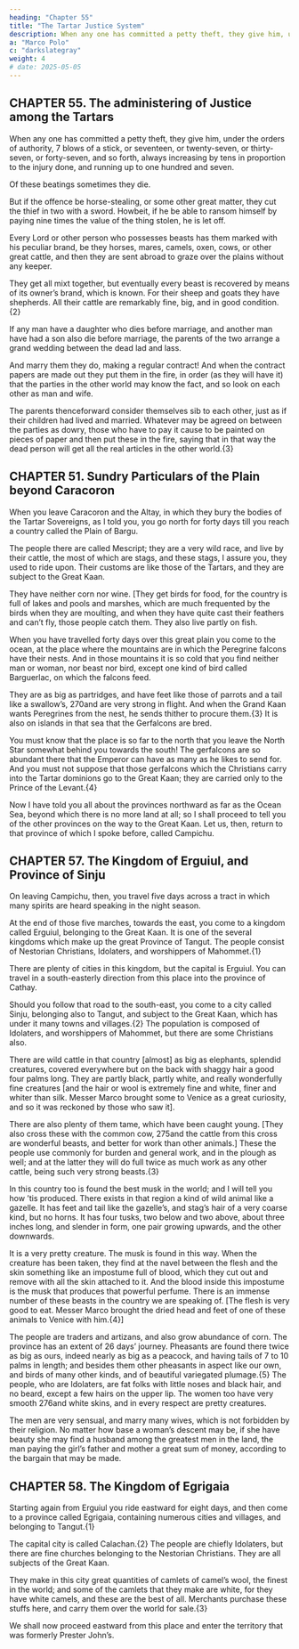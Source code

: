 ```yaml
---
heading: "Chapter 55"
title: "The Tartar Justice System"
description: When any one has committed a petty theft, they give him, under the orders of authority, 7 blows of a stick
a: "Marco Polo"
c: "darkslategray"
weight: 4
# date: 2025-05-05
---
```




## CHAPTER 55. The administering of Justice among the Tartars

When any one has committed a petty theft, they give him, under the orders of authority, 7 blows of a stick, or seventeen, or twenty-seven, or thirty-seven, or forty-seven, and so forth, always increasing by tens in proportion to the injury done, and running up to one hundred and seven. 

Of these beatings sometimes they die.

But if the offence be horse-stealing, or some other great matter, they cut the thief in two with a sword. Howbeit, if he be able to ransom himself by paying nine times the value of the thing stolen, he is let off.

Every Lord or other person who possesses beasts has them marked with his peculiar brand, be they horses, mares, camels, oxen, cows, or other great cattle, and then they are sent abroad to graze over the plains without any keeper.

They get all mixt together, but eventually every beast is recovered by means of its owner’s brand, which is known. For their sheep and goats they have shepherds. All their cattle are remarkably fine, big, and in good condition.{2}

If any man have a daughter who dies before marriage, and another man have had a son also die before marriage, the parents of the two arrange a grand wedding between the dead lad and lass.

And marry them they do, making a regular contract! And when the contract papers are made out they put them in the fire, in order (as they will have it) that the parties in the other world may know the fact, and so look on each other as man and wife. 

The parents thenceforward consider themselves sib to each other, just as if their children had lived and married. Whatever may be agreed on between the parties as dowry, those who have to pay it cause to be painted on pieces of paper and then put these in the fire, saying that in that way the dead person will get all the real articles in the other world.{3}


## CHAPTER 51. Sundry Particulars of the Plain beyond Caracoron

When you leave Caracoron and the Altay, in which they bury the bodies of the Tartar Sovereigns, as I told you, you go north for forty days till you reach a country called the Plain of Bargu.

The people there are called Mescript; they are a very wild race, and live by their cattle, the most of which are stags, and these stags, I assure you, they used to ride upon. Their customs are like those of the Tartars, and they are subject to the Great Kaan. 

They have neither corn nor wine. [They get birds for food, for the country is full of lakes and pools and marshes, which are much frequented by the birds when they are moulting, and when they have quite cast their feathers and can’t fly, those people catch them. They also live partly on fish.

When you have travelled forty days over this great plain you come to the ocean, at the place where the mountains are in which the Peregrine falcons have their nests. And in those mountains it is so cold that you find neither man or woman, nor beast nor bird, except one kind of bird called Barguerlac, on which the falcons feed.

They are as big as partridges, and have feet like those of parrots and a tail like a swallow’s, 270and are very strong in flight. And when the Grand Kaan wants Peregrines from the nest, he sends thither to procure them.{3} It is also on islands in that sea that the Gerfalcons are bred. 

You must know that the place is so far to the north that you leave the North Star somewhat behind you towards the south! The gerfalcons are so abundant there that the Emperor can have as many as he likes to send for. And you must not suppose that those gerfalcons which the Christians carry into the Tartar dominions go to the Great Kaan; they are carried only to the Prince of the Levant.{4}

Now I have told you all about the provinces northward as far as the Ocean Sea, beyond which there is no more land at all; so I shall proceed to tell you of the other provinces on the way to the Great Kaan. Let us, then, return to that province of which I spoke before, called Campichu.


## CHAPTER 57. The Kingdom of Erguiul, and Province of Sinju

On leaving Campichu, then, you travel five days across a tract in which many spirits are heard speaking in the night season.

At the end of those five marches, towards the east, you come to a kingdom called Erguiul, belonging to the Great Kaan. It is one of the several kingdoms which make up the great Province of Tangut. The people consist of Nestorian Christians, Idolaters, and worshippers of Mahommet.{1}

There are plenty of cities in this kingdom, but the capital is Erguiul. You can travel in a south-easterly direction from this place into the province of Cathay.

Should you follow that road to the south-east, you come to a city called Sinju, belonging also to Tangut, and subject to the Great Kaan, which has under it many towns and villages.{2} The population is composed of Idolaters, and worshippers of Mahommet, but there are some Christians also.

There are wild cattle in that country [almost] as big as elephants, splendid creatures, covered everywhere but on the back with shaggy hair a good four palms long. They are partly black, partly white, and really wonderfully fine creatures [and the hair or wool is extremely fine and white, finer and whiter than silk. Messer Marco brought some to Venice as a great curiosity, and so it was reckoned by those who saw it]. 

There are also plenty of them tame, which have been caught young. [They also cross these with the common cow, 275and the cattle from this cross are wonderful beasts, and better for work than other animals.] These the people use commonly for burden and general work, and in the plough as well; and at the latter they will do full twice as much work as any other cattle, being such very strong beasts.{3}

In this country too is found the best musk in the world; and I will tell you how ’tis produced. There exists in that region a kind of wild animal like a gazelle. It has feet and tail like the gazelle’s, and stag’s hair of a very coarse kind, but no horns. It has four tusks, two below and two above, about three inches long, and slender in form, one pair growing upwards, and the other downwards. 

It is a very pretty creature. The musk is found in this way. When the creature has been taken, they find at the navel between the flesh and the skin something like an impostume full of blood, which they cut out and remove with all the skin attached to it. And the blood inside this impostume is the musk that produces that powerful perfume. There is an immense number of these beasts in the country we are speaking of. [The flesh is very good to eat. Messer Marco brought the dried head and feet of one of these animals to Venice with him.{4}]

The people are traders and artizans, and also grow abundance of corn. The province has an extent of 26 days’ journey. Pheasants are found there twice as big as ours, indeed nearly as big as a peacock, and having tails of 7 to 10 palms in length; and besides them other pheasants in aspect like our own, and birds of many other kinds, and of beautiful variegated plumage.{5} The people, who are Idolaters, are fat folks with little noses and black hair, and no beard, except a few hairs on the upper lip. The women too have very smooth 276and white skins, and in every respect are pretty creatures. 

The men are very sensual, and marry many wives, which is not forbidden by their religion. No matter how base a woman’s descent may be, if she have beauty she may find a husband among the greatest men in the land, the man paying the girl’s father and mother a great sum of money, according to the bargain that may be made.

  
## CHAPTER 58. The Kingdom of Egrigaia

Starting again from Erguiul you ride eastward for eight days, and then come to a province called Egrigaia, containing numerous cities and villages, and belonging to Tangut.{1} 

The capital city is called Calachan.{2} The people are chiefly Idolaters, but there are fine churches belonging to the Nestorian Christians. They are all subjects of the Great Kaan. 

They make in this city great quantities of camlets of camel’s wool, the finest in the world; and some of the camlets that they make are white, for they have white camels, and these are the best of all. Merchants purchase these stuffs here, and carry them over the world for sale.{3}

We shall now proceed eastward from this place and enter the territory that was formerly Prester John’s.


